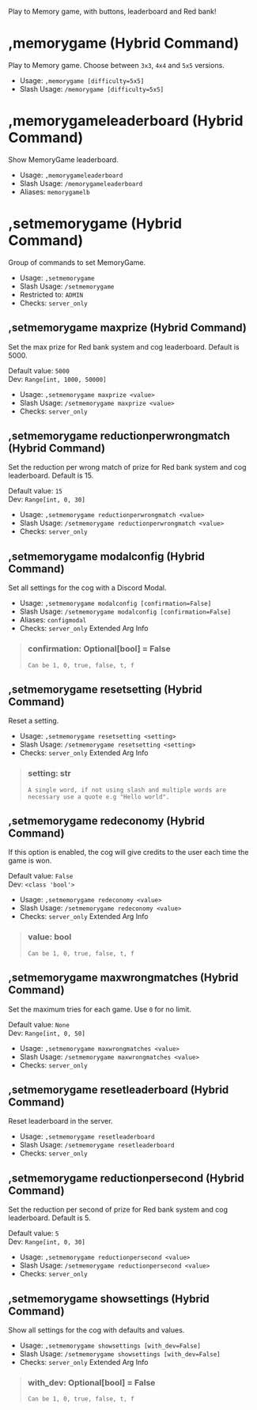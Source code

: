 Play to Memory game, with buttons, leaderboard and Red bank!

# ,memorygame (Hybrid Command)
Play to Memory game. Choose between `3x3`, `4x4` and `5x5` versions.<br/>
 - Usage: `,memorygame [difficulty=5x5]`
 - Slash Usage: `/memorygame [difficulty=5x5]`
# ,memorygameleaderboard (Hybrid Command)
Show MemoryGame leaderboard.<br/>
 - Usage: `,memorygameleaderboard`
 - Slash Usage: `/memorygameleaderboard`
 - Aliases: `memorygamelb`
# ,setmemorygame (Hybrid Command)
Group of commands to set MemoryGame.<br/>
 - Usage: `,setmemorygame`
 - Slash Usage: `/setmemorygame`
 - Restricted to: `ADMIN`
 - Checks: `server_only`
## ,setmemorygame maxprize (Hybrid Command)
Set the max prize for Red bank system and cog leaderboard. Default is 5000.<br/>

Default value: `5000`<br/>
Dev: `Range[int, 1000, 50000]`<br/>
 - Usage: `,setmemorygame maxprize <value>`
 - Slash Usage: `/setmemorygame maxprize <value>`
 - Checks: `server_only`
## ,setmemorygame reductionperwrongmatch (Hybrid Command)
Set the reduction per wrong match of prize for Red bank system and cog leaderboard. Default is 15.<br/>

Default value: `15`<br/>
Dev: `Range[int, 0, 30]`<br/>
 - Usage: `,setmemorygame reductionperwrongmatch <value>`
 - Slash Usage: `/setmemorygame reductionperwrongmatch <value>`
 - Checks: `server_only`
## ,setmemorygame modalconfig (Hybrid Command)
Set all settings for the cog with a Discord Modal.<br/>
 - Usage: `,setmemorygame modalconfig [confirmation=False]`
 - Slash Usage: `/setmemorygame modalconfig [confirmation=False]`
 - Aliases: `configmodal`
 - Checks: `server_only`
Extended Arg Info
> ### confirmation: Optional[bool] = False
> ```
> Can be 1, 0, true, false, t, f
> ```
## ,setmemorygame resetsetting (Hybrid Command)
Reset a setting.<br/>
 - Usage: `,setmemorygame resetsetting <setting>`
 - Slash Usage: `/setmemorygame resetsetting <setting>`
 - Checks: `server_only`
Extended Arg Info
> ### setting: str
> ```
> A single word, if not using slash and multiple words are necessary use a quote e.g "Hello world".
> ```
## ,setmemorygame redeconomy (Hybrid Command)
If this option is enabled, the cog will give credits to the user each time the game is won.<br/>

Default value: `False`<br/>
Dev: `<class 'bool'>`<br/>
 - Usage: `,setmemorygame redeconomy <value>`
 - Slash Usage: `/setmemorygame redeconomy <value>`
 - Checks: `server_only`
Extended Arg Info
> ### value: bool
> ```
> Can be 1, 0, true, false, t, f
> ```
## ,setmemorygame maxwrongmatches (Hybrid Command)
Set the maximum tries for each game. Use `0` for no limit.<br/>

Default value: `None`<br/>
Dev: `Range[int, 0, 50]`<br/>
 - Usage: `,setmemorygame maxwrongmatches <value>`
 - Slash Usage: `/setmemorygame maxwrongmatches <value>`
 - Checks: `server_only`
## ,setmemorygame resetleaderboard (Hybrid Command)
Reset leaderboard in the server.<br/>
 - Usage: `,setmemorygame resetleaderboard`
 - Slash Usage: `/setmemorygame resetleaderboard`
 - Checks: `server_only`
## ,setmemorygame reductionpersecond (Hybrid Command)
Set the reduction per second of prize for Red bank system and cog leaderboard. Default is 5.<br/>

Default value: `5`<br/>
Dev: `Range[int, 0, 30]`<br/>
 - Usage: `,setmemorygame reductionpersecond <value>`
 - Slash Usage: `/setmemorygame reductionpersecond <value>`
 - Checks: `server_only`
## ,setmemorygame showsettings (Hybrid Command)
Show all settings for the cog with defaults and values.<br/>
 - Usage: `,setmemorygame showsettings [with_dev=False]`
 - Slash Usage: `/setmemorygame showsettings [with_dev=False]`
 - Checks: `server_only`
Extended Arg Info
> ### with_dev: Optional[bool] = False
> ```
> Can be 1, 0, true, false, t, f
> ```
